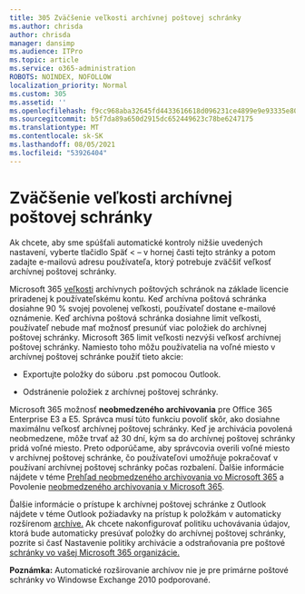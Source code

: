 ```yaml
---
title: 305 Zväčšenie veľkosti archívnej poštovej schránky
ms.author: chrisda
author: chrisda
manager: dansimp
ms.audience: ITPro
ms.topic: article
ms.service: o365-administration
ROBOTS: NOINDEX, NOFOLLOW
localization_priority: Normal
ms.custom: 305
ms.assetid: ''
ms.openlocfilehash: f9cc968aba32645fd4433616618d096231ce4899e9e93335e802af5c05524a79
ms.sourcegitcommit: b5f7da89a650d2915dc652449623c78be6247175
ms.translationtype: MT
ms.contentlocale: sk-SK
ms.lasthandoff: 08/05/2021
ms.locfileid: "53926404"
---
```

# <a name="increase-the-archive-mailbox-size"></a>Zväčšenie veľkosti archívnej poštovej schránky


Ak chcete, aby sme spúšťali automatické kontroly nižšie uvedených nastavení, vyberte tlačidlo Späť < – v hornej časti tejto stránky a potom zadajte e-mailovú adresu používateľa, ktorý potrebuje zväčšiť veľkosť archívnej poštovej schránky.

Microsoft 365 [veľkosti](https://docs.microsoft.com/office365/servicedescriptions/exchange-online-service-description/exchange-online-limits#mailbox-storage-limits) archívnych poštových schránok na základe licencie priradenej k používateľskému kontu. Keď archívna poštová schránka dosiahne 90 % svojej povolenej veľkosti, používateľ dostane e-mailové oznámenie. Keď archívna poštová schránka dosiahne limit veľkosti, používateľ nebude mať možnosť presunúť viac položiek do archívnej poštovej schránky. Microsoft 365 limit veľkosti nezvýši veľkosť archívnej poštovej schránky. Namiesto toho môžu používatelia na voľné miesto v archívnej poštovej schránke použiť tieto akcie:

- Exportujte položky do súboru .pst pomocou Outlook.

- Odstránenie položiek z archívnej poštovej schránky.

Microsoft 365 možnosť **neobmedzeného archivovania** pre Office 365 Enterprise E3 a E5. Správca musí túto funkciu povoliť skôr, ako dosiahne maximálnu veľkosť archívnej poštovej schránky. Keď je archivácia povolená neobmedzene, môže trvať až 30 dní, kým sa do archívnej poštovej schránky pridá voľné miesto. Preto odporúčame, aby správcovia overili voľné miesto v archívnej poštovej schránke, čo používateľovi umožňuje pokračovať v používaní archívnej poštovej schránky počas rozbalení. Ďalšie informácie nájdete v téme [Prehľad neobmedzeného archivovania vo Microsoft 365](https://docs.microsoft.com/microsoft-365/compliance/unlimited-archiving) a Povolenie [neobmedzeného archivovania v Microsoft 365](https://docs.microsoft.com/microsoft-365/compliance/enable-unlimited-archiving).

Ďalšie informácie o prístupe k archívnej poštovej schránke z Outlook nájdete v téme Outlook požiadavky na prístup k položkám v automaticky rozšírenom [archíve.](https://docs.microsoft.com/microsoft-365/compliance/unlimited-archiving#outlook-requirements-for-accessing-items-in-an-auto-expanded-archive) Ak chcete nakonfigurovať politiku uchovávania údajov, ktorá bude automaticky presúvať položky do archívnej poštovej schránky, pozrite si časť Nastavenie politiky archivácie a odstraňovania pre poštové [schránky vo vašej Microsoft 365 organizácie.](https://docs.microsoft.com/microsoft-365/compliance/set-up-an-archive-and-deletion-policy-for-mailboxes)

**Poznámka:** Automatické rozširovanie archívov nie je pre primárne poštové schránky vo Windowse Exchange 2010 podporované.
